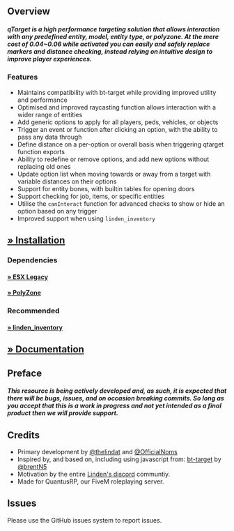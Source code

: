 ## Overview
##### qTarget is a high performance targeting solution that allows interaction with any predefined entity, model, entity type, or polyzone. At the mere cost of 0.04~0.06 while activated you can easily and safely replace markers and distance checking, instead relying on intuitive design to improve player experiences.

### Features 
- Maintains compatibility with bt-target while providing improved utility and performance
- Optimised and improved raycasting function allows interaction with a wider range of entities
- Add generic options to apply for all players, peds, vehicles, or objects
- Trigger an event or function after clicking an option, with the ability to pass any data through
- Define distance on a per-option or overall basis when triggering qtarget function exports
- Ability to redefine or remove options, and add new options without replacing old ones
- Update option list when moving towards or away from a target with variable distances on their options
- Support for entity bones, with builtin tables for opening doors
- Support checking for job, items, or specific entities
- Utilise the `canInteract` function for advanced checks to show or hide an option based on any trigger
- Improved support when using `linden_inventory`


## [» Installation](https://github.com/QuantusRP/qtarget/wiki/Installation)
### Dependencies
#### [» ESX Legacy](https://github.com/esx-framework/esx-legacy)
#### [» PolyZone](https://github.com/mkafrin/PolyZone)
### Recommended
#### [» linden_inventory](https://github.com/thelindat/linden_inventory)
## [» Documentation](https://quantusrp.github.io/qtarget/)


## Preface
##### This resource is being actively developed and, as such, it is expected that there will be bugs, issues, and on occasion breaking commits. So long as you accept that this is a work in progress and not yet intended as a final product then we will provide support.

## Credits
- Primary development by [@thelindat](https://github.com/thelindat) and [@OfficialNoms](https://github.com/OfficialNoms)
- Inspired by, and based on, including using javascript from: [bt-target](https://github.com/brentN5/bt-target) by [@brentN5](https://github.com/brentN5)
- Motivation by the entire [Linden's discord](https://discord.gg/4V6VwvBEzQ) communtiy.
- Made for QuantusRP, our FiveM roleplaying server.

## Issues
Please use the GitHub issues system to report issues. 
